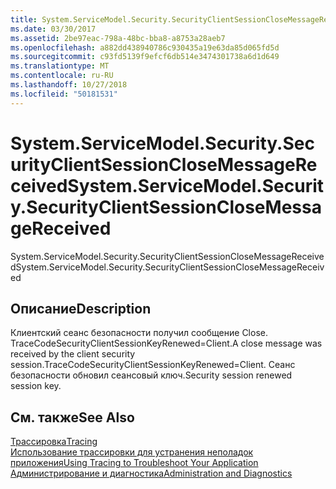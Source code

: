 ```yaml
---
title: System.ServiceModel.Security.SecurityClientSessionCloseMessageReceived
ms.date: 03/30/2017
ms.assetid: 2be97eac-798a-48bc-bba8-a8753a28aeb7
ms.openlocfilehash: a882dd438940786c930435a19e63da85d065fd5d
ms.sourcegitcommit: c93fd5139f9efcf6db514e3474301738a6d1d649
ms.translationtype: MT
ms.contentlocale: ru-RU
ms.lasthandoff: 10/27/2018
ms.locfileid: "50181531"
---
```

# <a name="systemservicemodelsecuritysecurityclientsessionclosemessagereceived"></a><span data-ttu-id="c6812-102">System.ServiceModel.Security.SecurityClientSessionCloseMessageReceived</span><span class="sxs-lookup"><span data-stu-id="c6812-102">System.ServiceModel.Security.SecurityClientSessionCloseMessageReceived</span></span>
<span data-ttu-id="c6812-103">System.ServiceModel.Security.SecurityClientSessionCloseMessageReceived</span><span class="sxs-lookup"><span data-stu-id="c6812-103">System.ServiceModel.Security.SecurityClientSessionCloseMessageReceived</span></span>  
  
## <a name="description"></a><span data-ttu-id="c6812-104">Описание</span><span class="sxs-lookup"><span data-stu-id="c6812-104">Description</span></span>  
 <span data-ttu-id="c6812-105">Клиентский сеанс безопасности получил сообщение Close. TraceCodeSecurityClientSessionKeyRenewed=Client.</span><span class="sxs-lookup"><span data-stu-id="c6812-105">A close message was received by the client security session.TraceCodeSecurityClientSessionKeyRenewed=Client.</span></span> <span data-ttu-id="c6812-106">Сеанс безопасности обновил сеансовый ключ.</span><span class="sxs-lookup"><span data-stu-id="c6812-106">Security session renewed session key.</span></span>  
  
## <a name="see-also"></a><span data-ttu-id="c6812-107">См. также</span><span class="sxs-lookup"><span data-stu-id="c6812-107">See Also</span></span>  
 [<span data-ttu-id="c6812-108">Трассировка</span><span class="sxs-lookup"><span data-stu-id="c6812-108">Tracing</span></span>](../../../../../docs/framework/wcf/diagnostics/tracing/index.md)  
 [<span data-ttu-id="c6812-109">Использование трассировки для устранения неполадок приложения</span><span class="sxs-lookup"><span data-stu-id="c6812-109">Using Tracing to Troubleshoot Your Application</span></span>](../../../../../docs/framework/wcf/diagnostics/tracing/using-tracing-to-troubleshoot-your-application.md)  
 [<span data-ttu-id="c6812-110">Администрирование и диагностика</span><span class="sxs-lookup"><span data-stu-id="c6812-110">Administration and Diagnostics</span></span>](../../../../../docs/framework/wcf/diagnostics/index.md)
